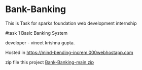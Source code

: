 # Bank-Banking 
This is Task for sparks foundation web development internship 

#task 1 Basic Banking System

developer - vineet krishna gupta.

Hosted in
https://mind-bending-increm.000webhostapp.com


zip file this project
[Bank-Banking-main.zip](https://github.com/vineetkrishnagupta/Bank-Banking/files/9120182/Bank-Banking-main.zip)
